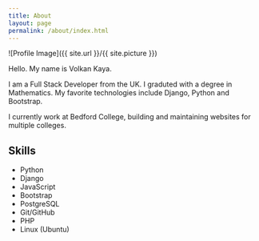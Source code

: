 ```yaml
---
title: About
layout: page
permalink: /about/index.html
---
```

![Profile Image]({{ site.url }}/{{ site.picture }})

<p>Hello. My name is Volkan Kaya.</p>

<p>I am a Full Stack Developer from the UK. I graduted with a degree in Mathematics. My favorite technologies include Django, Python and Bootstrap.</p>

<p>I currently work at Bedford College, building and maintaining websites for multiple colleges.</p>

<h2>Skills</h2>

<ul class="skill-list">
	<li>Python</li>
	<li>Django</li>
	<li>JavaScript</li>
	<li>Bootstrap</li>
	<li>PostgreSQL</li>
	<li>Git/GitHub</li>
	<li>PHP</li>
	<li>Linux (Ubuntu)</li>
</ul>


